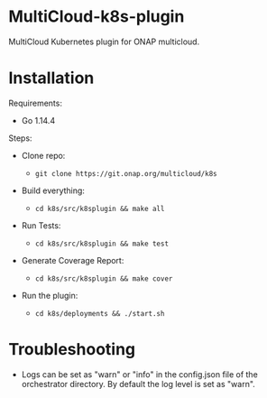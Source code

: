 <!-- Copyright 2018 Intel Corporation.
Licensed under the Apache License, Version 2.0 (the "License");
you may not use this file except in compliance with the License.
You may obtain a copy of the License at
    http://www.apache.org/licenses/LICENSE-2.0
Unless required by applicable law or agreed to in writing, software
distributed under the License is distributed on an "AS IS" BASIS,
WITHOUT WARRANTIES OR CONDITIONS OF ANY KIND, either express or implied.
See the License for the specific language governing permissions and
limitations under the License. -->

# MultiCloud-k8s-plugin

MultiCloud Kubernetes plugin for ONAP multicloud.

# Installation

Requirements:
* Go 1.14.4

Steps:

* Clone repo:
    * `git clone https://git.onap.org/multicloud/k8s`

* Build everything:
    *  `cd k8s/src/k8splugin && make all`

* Run Tests:
    *  `cd k8s/src/k8splugin && make test`

* Generate Coverage Report:
    * `cd k8s/src/k8splugin && make cover`

* Run the plugin:
    * `cd k8s/deployments && ./start.sh`

# Troubleshooting

* Logs can be set as "warn" or "info" in the config.json file of the orchestrator directory. By default the log level is set as "warn".
